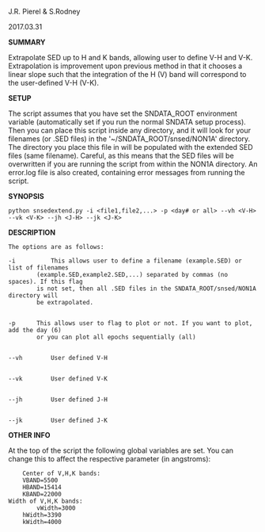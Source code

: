 J.R. Pierel & S.Rodney 

2017.03.31

__SUMMARY__

Extrapolate SED up to H and K bands, allowing user to define V-H and V-K. Extrapolation is improvement upon previous method in that it chooses a linear slope such that the integration of the H (V) band will correspond to the user-defined V-H (V-K).

__SETUP__

The script assumes that you have set the SNDATA_ROOT environment variable (automatically set if you
run the normal SNDATA setup process). Then you can place this script inside any directory, and it will
look for your filenames (or .SED files) in the '~/SNDATA_ROOT/snsed/NON1A' directory. The directory you
place this file in will be populated with the extended SED files (same filename). Careful, as this means
that the SED files will be overwritten if you are running the script from within the NON1A directory. An
error.log file is also created, containing error messages from running the script.
	
__SYNOPSIS__

	
	python snsedextend.py -i <file1,file2,...> -p <day# or all> --vh <V-H> --vk <V-K> --jh <J-H> --jk <J-K>
	

__DESCRIPTION__

	The options are as follows:

	-i  	    This allows user to define a filename (example.SED) or list of filenames
		    (example.SED,example2.SED,...) separated by commas (no spaces). If this flag
		    is not set, then all .SED files in the SNDATA_ROOT/snsed/NON1A directory will
		    be extrapolated.


	-p	    This allows user to flag to plot or not. If you want to plot, add the day (6)
		    or you can plot all epochs sequentially (all)


	--vh	    User defined V-H


	--vk	    User defined V-K


	--jh	    User defined J-H


	--jk	    User defined J-K


__OTHER INFO__

At the top of the script the following global variables are set. You can change this to affect the
respective parameter (in angstroms):

      	Center of V,H,K bands:
		VBAND=5500
		HBAND=15414
		KBAND=22000
	Width of V,H,K bands:
	      	vWidth=3000
		hWidth=3390
		kWidth=4000
